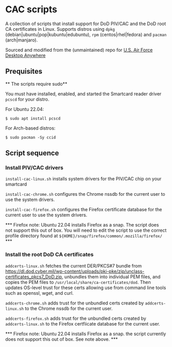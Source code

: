 # CAC scripts

A collection of scripts that install support for DoD PIV/CAC and the DoD root CA certificates in Linux. Supports distros using `dpkg` (debian|ubuntu|pop|kubuntu|edubuntu), `rpm` (centos|rhel|fedora) and `pacman` (arch|manjaro).

Sourced and modified from the (unmaintained) repo for [U.S. Air Force Desktop Anywhere](https://gitlab.com/a7277/desktop-anywhere)

## Prequisites

** The scripts require sudo**

You must have installed, enabled, and started the Smartcard reader driver `pcscd` for your distro.

For Ubuntu 22.04:
```
$ sudo apt install pcscd
```

For Arch-based distros:
```
$ sudo pacman -Sy ccid
```


## Script sequence

### Install PIV/CAC drivers

`install-cac-linux.sh` installs system drivers for the PIV/CAC chip on your smartcard

`install-cac-chrome.sh` configures the Chrome nssdb for the current user to use the system drivers.

`install-cac-firefox.sh` configures the Firefox certificate database for the current user to use the system drivers.

*** Firefox note: Ubuntu 22.04 installs Firefox as a snap. The script does not support this out of box. You will need to edit the script to use the correct profile directory found at `${HOME}/snap/firefox/common/.mozilla/firefox/` ***

### Install the root DoD CA certificates

`addcerts-linux.sh` fetches the current DER/PKCS#7 bundle from https://dl.dod.cyber.mil/wp-content/uploads/pki-pke/zip/unclass-certificates_pkcs7_DoD.zip, unbundles them into individual PEM files, and copies the PEM files to `/usr/local/share/ca-certificates/dod`. Then updates OS-level trust for these certs allowing use from command line tools such as openssl, wget, and curl.

`addcerts-chrome.sh` adds trust for the unbundled certs created by `addcerts-linux.sh` to the Chrome nssdb for the current user.

`addcerts-firefox.sh` adds trust for the unbundled certs created by `addcerts-linux.sh` to the Firefox certfiicate database for the current user.

*** Firefox note: Ubuntu 22.04 installs Firefox as a snap. the script currently does not support this out of box. See note above. ***



